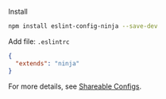 Install
```bash
npm install eslint-config-ninja --save-dev
```

Add file: `.eslintrc`
```JSON
{
  "extends": "ninja"
}
```

For more details, see [Shareable Configs](http://eslint.org/docs/developer-guide/shareable-configs.html).
